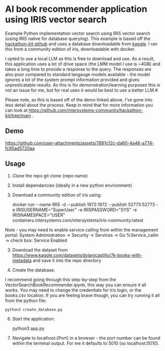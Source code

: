 # AI book recommender application using IRIS vector search

Example Python implementation vector search using IRIS vector search (using IRIS native for database querying). This example is based off the [hackathon-kit github](https://github.com/intersystems-community/hackathon-kit/tree/main) and uses a database downloadable from [kaggle](https://www.kaggle.com/datasets/dylanjcastillo/7k-books-with-metadata). I ran this from a community edition of iris, downloadable with docker. 

I opted to use a local LLM as this is free to download and use. As a result, this application uses a lot of drive space (the LMM model I use is ~4GB) and takes a long time to provide a response to the query. The responses are also poor compared to standard langauge models available - the model ignores a lot of the system prompt information provided and gives unpredicatable results. As this is for demonstration/learning purposes this is not an issue for me, but for real uses it would be best to use a better LLM.#

Please note, as this is based off of the demo linked above, I've gone into less detail about the process. Keep in mind that for more information you can look at https://github.com/intersystems-community/hackathon-kit/tree/main . 

## Demo

https://github.com/user-attachments/assets/7891c12c-da60-4a46-a774-fc95ad5720aa

## Usage 

1. Clone the repo
    git clone {repo name}

2. Install dependancies (ideally in a new python environment)

2. Download a community edition of iris using: 

    docker run --name IRIS -d --publish 1972:1972 --publish 52773:52773  -e IRISUSERNAME="SuperUser" -e IRISPASSWORD="SYS" -e IRISNAMESPACE="USER" containers.intersystems.com/intersystems/iris-community:latest

Note - you may need to enable service calling from within the management portal: 
    System Administration -> Security -> Services -> Go
    %Service_callin -> check box: Service Enabled

3. Download the dataset from https://www.kaggle.com/datasets/dylanjcastillo/7k-books-with-metadata and save it into the repo directory
    
4. Create the database. 

I recommend going through this step-by-step from the VectorSearchBookRecommender.ipynb, this way you can ensure it all works. You may need to change the credentials for iris login, or the books.csv location. If you are feeling brave though, you can try running it all from the python file: 

    python3 create_database.py

6. Start the application: 

    python3 app.py

7. Navigate to localhost:{Port} in a browser - the port number can be found within the terminal output. For me it defaults to 5010 (so localhost:5010).

